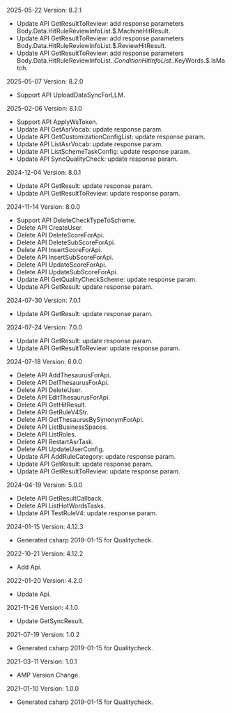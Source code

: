 2025-05-22 Version: 8.2.1
- Update API GetResultToReview: add response parameters Body.Data.HitRuleReviewInfoList.$.MachineHitResult.
- Update API GetResultToReview: add response parameters Body.Data.HitRuleReviewInfoList.$.ReviewHitResult.
- Update API GetResultToReview: add response parameters Body.Data.HitRuleReviewInfoList.$.ConditionHitInfoList.$.KeyWords.$.IsMatch.


2025-05-07 Version: 8.2.0
- Support API UploadDataSyncForLLM.


2025-02-06 Version: 8.1.0
- Support API ApplyWsToken.
- Update API GetAsrVocab: update response param.
- Update API GetCustomizationConfigList: update response param.
- Update API ListAsrVocab: update response param.
- Update API ListSchemeTaskConfig: update response param.
- Update API SyncQualityCheck: update response param.


2024-12-04 Version: 8.0.1
- Update API GetResult: update response param.
- Update API GetResultToReview: update response param.


2024-11-14 Version: 8.0.0
- Support API DeleteCheckTypeToScheme.
- Delete API CreateUser.
- Delete API DeleteScoreForApi.
- Delete API DeleteSubScoreForApi.
- Delete API InsertScoreForApi.
- Delete API InsertSubScoreForApi.
- Delete API UpdateScoreForApi.
- Delete API UpdateSubScoreForApi.
- Update API GetQualityCheckScheme: update response param.
- Update API GetResult: update response param.


2024-07-30 Version: 7.0.1
- Update API GetResult: update response param.


2024-07-24 Version: 7.0.0
- Update API GetResult: update response param.
- Update API GetResultToReview: update response param.


2024-07-18 Version: 6.0.0
- Delete API AddThesaurusForApi.
- Delete API DelThesaurusForApi.
- Delete API DeleteUser.
- Delete API EditThesaurusForApi.
- Delete API GetHitResult.
- Delete API GetRuleV4Str.
- Delete API GetThesaurusBySynonymForApi.
- Delete API ListBusinessSpaces.
- Delete API ListRoles.
- Delete API RestartAsrTask.
- Delete API UpdateUserConfig.
- Update API AddRuleCategory: update response param.
- Update API GetResult: update response param.
- Update API GetResultToReview: update response param.


2024-04-19 Version: 5.0.0
- Delete API GetResultCallback.
- Delete API ListHotWordsTasks.
- Update API TestRuleV4: update response param.


2024-01-15 Version: 4.12.3
- Generated csharp 2019-01-15 for Qualitycheck.

2022-10-21 Version: 4.12.2
- Add Api.

2022-01-20 Version: 4.2.0
- Update Api.

2021-11-26 Version: 4.1.0
- Update GetSyncResult.

2021-07-19 Version: 1.0.2
- Generated csharp 2019-01-15 for Qualitycheck.

2021-03-11 Version: 1.0.1
- AMP Version Change.

2021-01-10 Version: 1.0.0
- Generated csharp 2019-01-15 for Qualitycheck.

